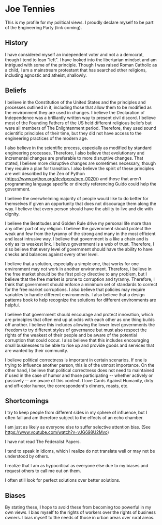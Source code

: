 # Joe Tennies
This is my profile for my political views.  I proudly declare myself to be part of the Engineering Party (link coming).

## History
I have considered myself an independent voter and not a a democrat, though I tend to lean "left". I have looked into the libertarian mindset and am intrigued with some of the principle. Though I was raised Roman Catholic as a child, I am a mainstream protestant that has searched other religions, including agnostic and atheist, shallowly.

## Beliefs
I believe in the Constitution of the United States and the principles and processes outlined in it, including those that allow them to be modified as the environment they are used in changes. I believe the Declaration of Independence was a brilliantly written way to present civil discord. I believe most of the Founding Fathers of the US held different religious beliefs but were all members of The Enlightenment period. Therefore, they used sound scientific principles of their time, but they did not have access to the engineering practices of the modern age.

I also believe in the scientific process, especially as modified by standard engineering processes. Therefore, I also believe that evolutionary and incremental changes are preferable to more disruptive changes. That stated, I believe more disruptive changes are sometimes necessary, though they require a plan for transition. I also believe the spirit of these principles are well described by the Zen of Python (https://www.python.org/dev/peps/pep-0020/) and those that aren't programming language specific or directly referencing Guido could help the government.

I believe the overwhelming majority of people would like to do better for themselves if given an opportunity that does not discourage them along the way. I believe that every person should have the ability to live and die with dignity.

I believe the Beatitudes and Golden Rule drive my personal life more than any other part of my religion. I believe the government should protect the weak and few from the tyranny of the strong and many in the most efficient and least intrusive way. I believe that government is a like a chain and is only as its weakest link. I believe government is a web of trust. Therefore, I also believe that every level of government should have the ability to have checks and balances against every other level.

I believe that a solution, especially a simple one, that works for one environment may not work in another environment. Therefore, I believe in the free market should be the first policy directive to any problem, but I believe that the free market is prone to corruption and tyranny. Therefore, I think that government should enforce a minimum set of standards to correct for the free market corruptions. I also believe that policies may require variables to handle different environments. I also believe that a design patterns book to help recognize the solutions for different environments are helpful.

I believe that government should encourage and protect innovation, which are principles that often end up at odds with each other as one thing builds off another. I believe this includes allowing the lower level governments the freedom to try different styles of governance but must also respect the rights of the weakest of their people and be aware of the potential corruption that could occur. I also believe that this includes encouraging small businesses to be able to rise up and provide goods and services that are wanted by their community.

I believe political correctness is important in certain scenarios. If one is trying to influence another person, this is of the utmost importance. On the other hand, I believe that political correctness does not need to maintained if used in the case of humor and those participating -- whether actively or passively -- are aware of this context. I love Cards Against Humanity, dirty and off-color humor, the correspondent's dinners, roasts, etc.

## Shortcomings
I try to keep people from different sides in my sphere of influence, but I often fail and am therefore subject to the effects of an echo chamber.

I am just as likely as everyone else to suffer selective attention bias. (See https://www.youtube.com/watch?v=vJG698U2Mvo)

I have not read The Federalist Papers.

I tend to speak in idioms, which I realize do not translate well or may not be understood by others.

I realize that I am as hypocritical as everyone else due to my biases and request others to call me out on them.

I often still look for perfect solutions over better solutions.

## Biases
By stating these, I hope to avoid these from becoming too powerful in my own views.
I bias myself to the rights of workers over the rights of business owners.
I bias myself to the needs of those in urban areas over rural areas.